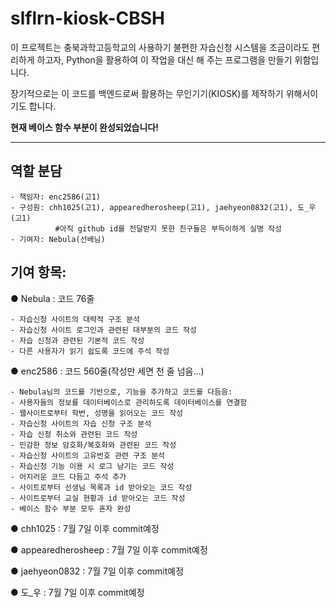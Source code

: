 # slflrn-kiosk-CBSH

이 프로젝트는 충북과학고등학교의 사용하기 불편한 자습신청 시스템을 조금이라도 편리하게 하고자,
Python을 활용하여 이 작업을 대신 해 주는 프로그램을 만들기 위함입니다.

장기적으로는 이 코드를 백엔드로써 활용하는 무인기기(KIOSK)를 제작하기 위해서이기도 합니다.

**현재 베이스 함수 부분이 완성되었습니다!**

___

  ## 역할 분담
  
    - 책임자: enc2586(고1)
    - 구성원: chh1025(고1), appearedherosheep(고1), jaehyeon0832(고1), 도_우(고1)
              #아직 github id를 전달받지 못한 친구들은 부득이하게 실명 작성
    - 기여자: Nebula(선배님)

## 기여 항목:

  ● Nebula : 코드 76줄
  
    - 자습신청 사이트의 대략적 구조 분석
    - 자습신청 사이트 로그인과 관련된 대부분의 코드 작성
    - 자습 신청과 관련된 기본적 코드 작성
    - 다른 사용자가 읽기 쉽도록 코드에 주석 작성
    
  ● enc2586 : 코드 560줄(작성만 세면 천 줄 넘음...)
  
    - Nebula님의 코드를 기반으로, 기능을 추가하고 코드를 다듬음:
    - 사용자들의 정보를 데이터베이스로 관리하도록 데이터베이스를 연결함    
    - 웹사이트로부터 학번, 성명을 읽어오는 코드 작성
    - 자습신청 사이트의 자습 신청 구조 분석
    - 자습 신청 취소와 관련된 코드 작성
    - 민감한 정보 암호화/복호화와 관련된 코드 작성
    - 자습신청 사이트의 고유번호 관련 구조 분석
    - 자습신청 기능 이용 시 로그 남기는 코드 작성
    - 어지러운 코드 다듬고 주석 추가
    - 사이트로부터 선생님 목록과 id 받아오는 코드 작성
    - 사이트로부터 교실 현황과 id 받아오는 코드 작성
    - 베이스 함수 부분 모두 혼자 완성

  ● chh1025 : 7월 7일 이후 commit예정
  
  ● appearedherosheep : 7월 7일 이후 commit예정
  
  ● jaehyeon0832 : 7월 7일 이후 commit예정
  
  ● 도_우 : 7월 7일 이후 commit예정
  
